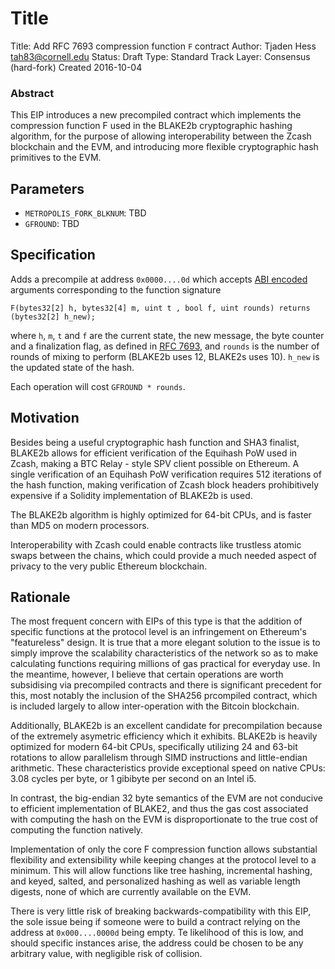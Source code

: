 # Title

Title: Add RFC 7693 compression function `F` contract
Author: Tjaden Hess <tah83@cornell.edu>
Status: Draft
Type: Standard Track
Layer: Consensus (hard-fork)
Created 2016-10-04

### Abstract

This EIP introduces a new precompiled contract which implements the compression function F used in the BLAKE2b cryptographic hashing algorithm, for the purpose of allowing interoperability between the Zcash blockchain and the EVM, and introducing more flexible cryptographic hash primitives to the EVM.

## Parameters

* `METROPOLIS_FORK_BLKNUM`: TBD
* `GFROUND`: TBD

## Specification

Adds a precompile at address `0x0000....0d` which accepts [ABI encoded](https://github.com/ethereum/wiki/wiki/Ethereum-Contract-ABI) arguments corresponding to the function signature

```
F(bytes32[2] h, bytes32[4] m, uint t , bool f, uint rounds) returns (bytes32[2] h_new);
```

where `h`, `m`, `t` and `f` are the current state, the new message, the byte counter and a finalization flag, as defined in [RFC 7693](https://tools.ietf.org/html/rfc7693), and `rounds` is the number of rounds of mixing to perform (BLAKE2b uses 12, BLAKE2s uses 10). `h_new` is the updated state of the hash.

Each operation will cost `GFROUND * rounds`.

## Motivation

Besides being a useful cryptographic hash function and SHA3 finalist, BLAKE2b allows for efficient verification of the Equihash PoW used in Zcash, making a BTC Relay - style SPV client possible on Ethereum. A single verification of an Equihash PoW verification requires 512 iterations of the hash function, making verification of Zcash block headers prohibitively expensive if a Solidity implementation of BLAKE2b is used.

The BLAKE2b algorithm is highly optimized for 64-bit CPUs, and is faster than MD5 on modern processors.

Interoperability with Zcash could enable contracts like trustless atomic swaps between the chains, which could provide a much needed aspect of privacy to the very public Ethereum blockchain.

## Rationale

The most frequent concern with EIPs of this type is that the addition of specific functions at the protocol level is an infringement on Ethereum's "featureless" design. It is true that a more elegant solution to the issue is to simply improve the scalability characteristics of the network so as to make calculating functions requiring millions of gas practical for everyday use. In the meantime, however, I believe that certain operations are worth subsidising via precompiled contracts and there is significant precedent for this, most notably the inclusion of the SHA256 prcompiled contract, which is included largely to allow inter-operation with the Bitcoin blockchain.

Additionally, BLAKE2b is an excellent candidate for precompilation because of the extremely asymetric efficiency which it exhibits. BLAKE2b is heavily optimized for modern 64-bit CPUs, specifically utilizing 24 and 63-bit rotations to allow parallelism through SIMD instructions and little-endian arithmetic. These characteristics provide exceptional speed on native CPUs: 3.08 cycles per byte, or 1 gibibyte per second on an Intel i5.

In contrast, the big-endian 32 byte semantics of the EVM are not conducive to efficient implementation of BLAKE2, and thus the gas cost associated with computing the hash on the EVM is disproportionate to the true cost of computing the function natively.

Implementation of only the core F compression function allows substantial flexibility and extensibility while keeping changes at the protocol level to a minimum. This will allow functions like tree hashing, incremental hashing, and keyed, salted, and personalized hashing as well as variable length digests, none of which are currently available on the EVM.

There is very little risk of breaking backwards-compatibility with this EIP, the sole issue being if someone were to build a contract relying on the address at `0x000....0000d` being empty. Te likelihood of this is low, and should specific instances arise, the address could be chosen to be any arbitrary value, with negligible risk of collision.
